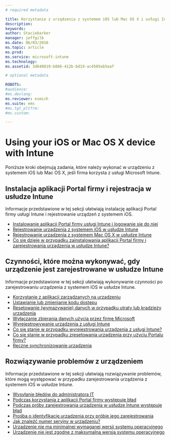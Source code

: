 ```yaml
---
# required metadata

title: Korzystanie z urządzenia z systemem iOS lub Mac OS X i usługi Intune | Microsoft Intune
description:
keywords:
author: Staciebarker
manager: jeffgilb
ms.date: 06/03/2016
ms.topic: article
ms.prod:
ms.service: microsoft-intune
ms.technology:
ms.assetid: 3d648819-b866-412b-bd19-ac4505eb5eaf

# optional metadata

ROBOTS:
#audience:
#ms.devlang:
ms.reviewer: esmich
ms.suite: ems
#ms.tgt_pltfrm:
#ms.custom:

---
```


# Using your iOS or Mac OS X device with Intune

Poniższe kroki obejmują zadania, które należy wykonać w urządzeniu z systemem iOS lub Mac OS X, jeśli firma korzysta z usługi Microsoft Intune.

## Instalacja aplikacji Portal firmy i rejestracja w usłudze Intune

Informacje przedstawione w tej sekcji ułatwiają instalację aplikacji Portal firmy usługi Intune i rejestrowanie urządzeń z systemem iOS.

- [Instalowanie aplikacji Portal firmy usługi Intune i logowanie się do niej](install-and-sign-in-to-the-intune-company-portal-app-ios.md)</br>
- [Rejestrowanie urządzenia z systemem iOS w usłudze Intune](enroll-your-device-in-intune-ios.md)</br>
- [Rejestrowanie urządzenia z systemem Mac OS X w usłudze Intune](enroll-your-device-in-intune-mac-os-x.md)</br>
- [Co się dzieje w przypadku zainstalowania aplikacji Portal firmy i zarejestrowania urządzenia w usłudze Intune?](what-happens-if-you-install-the-Company-Portal-app-and-enroll-your-device-in-intune-ios.md)</br>

## Czynności, które można wykonywać, gdy urządzenie jest zarejestrowane w usłudze Intune

Informacje przedstawione w tej sekcji ułatwiają wykonywanie czynności po zarejestrowaniu urządzenia z systemem iOS w usłudze Intune.

- [Korzystanie z aplikacji zarządzanych na urządzeniu](use-managed-apps-on-your-device-ios.md)</br>
- [Ustawianie lub zmienianie kodu dostępu](set-or-change-your-passcode-ios.md)</br>
- [Resetowanie (wymazywanie) danych w przypadku utraty lub kradzieży urządzenia](reset-erase-your-lost-or-stolen-device-ios.md)</br>
- [Wyłączanie zbierania danych użycia przez firmę Microsoft](turn-off-microsoft-usage-data-collection-ios.md)</br>
- [Wyrejestrowywanie urządzenia z usługi Intune](unenroll-your-device-from-intune-ios.md)</br>
- [Co się stanie w przypadku wyrejestrowania urządzenia z usługi Intune?](what-happens-if-you-unenroll-your-device-from-intune-ios.md)</br>
- [Co się stanie w przypadku zresetowania urządzenia przy użyciu Portalu firmy?](what-happens-if-you-reset-your-device-using-the-company-portal-ios.md)</br>
- [Ręczne synchronizowanie urządzenia](sync-your-device-manually-ios.md)

## Rozwiązywanie problemów z urządzeniem

Informacje przedstawione w tej sekcji ułatwiają rozwiązywanie problemów, które mogą występować w przypadku zarejestrowania urządzenia z systemem iOS w usłudze Intune.

- [Wysyłanie błędów do administratora IT](send-errors-to-your-it-admin-ios.md)</br>
- [Podczas korzystania z aplikacji Portal firmy występuje błąd](you-get-an-error-while-using-the-company-portal-app-ios.md)</br>
- [Podczas próby zarejestrowania urządzenia w usłudze Intune występuje błąd](you-see-errors-while-trying-to-enroll-your-device-in-intune-ios.md)</br>
- [Prośba o identyfikację urządzenia przy próbie jego zarejestrowania](you-are-asked-to-identify-your-device-when-trying-to-enroll-ios.md)</br>
- [Jak znaleźć numer seryjny w urządzeniu?](how-do-i-find-the-serial-number-on-my-device-ios.md)</br>
- [Urządzenie nie ma minimalnej wymaganej wersji systemu operacyjnego](device-doesnt-have-the-required-minimum-operating-system-version-ios.md)</br>
- [Urządzenie nie jest zgodne z maksymalną wersją systemu operacyjnego](device-doesnt-comply-with-the-maximum-operating-system-version-ios.md)




<!--HONumber=Jun16_HO1-->


